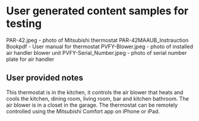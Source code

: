 
# User generated content samples for testing

PAR-42.jpeg - photo of Mitsubishi thermostat
PAR-42MAAUB_Instrauction Bookpdf - User manual for thermostat
PVFY-Blower.jpeg - photo of installed air handler blower unit
PVFY-Serial_Number.jpeg - photo of serial number plate for air handler

## User provided notes
This thermostat is in the kitchen, it controls the air blower that heats and cools the kitchen, dining room, living room, bar and kitchen bathroom. The air blower is in a closet in the garage. The thermostat can be remotely controlled using the Mitsubishi Comfort app on iPhone or iPad.
